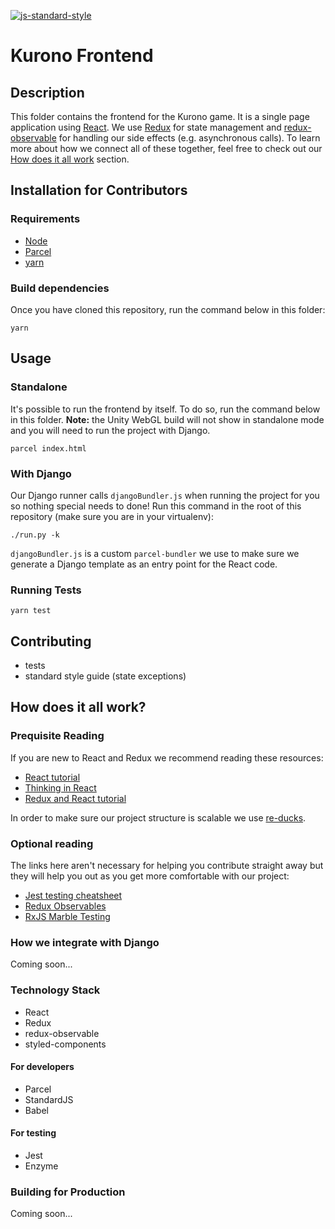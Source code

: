 [![js-standard-style](https://cdn.rawgit.com/standard/standard/master/badge.svg)](https://github.com/standard/standard)



# Kurono Frontend

## Description

This folder contains the frontend for the Kurono game. It is a single page application using [React](https://reactjs.org/). We use [Redux](https://redux.js.org/) for state management and [redux-observable](https://redux-observable.js.org/) for handling our side effects (e.g. asynchronous calls). To learn more about how we connect all of these together, feel free to check out our [How does it all work](#how-does-it-all-work) section.

## Installation for Contributors

### Requirements

- [Node](https://nodejs.org/en/download/)
- [Parcel](https://parceljs.org/)
- [yarn](https://yarnpkg.com/en/)

### Build dependencies

Once you have cloned this repository, run the command below in this folder:

```
yarn
```

## Usage

### Standalone

It's possible to run the frontend by itself. To do so, run the command below in this folder. **Note:** the Unity WebGL build will not show in standalone mode and you will need to run the project with Django.

```
parcel index.html
```

### With Django

Our Django runner calls `djangoBundler.js` when running the project for you so nothing special needs to done! Run this command in the root of this repository (make sure you are in your virtualenv):

```
./run.py -k
```

`djangoBundler.js` is a custom `parcel-bundler` we use to make sure we generate a Django template as an entry point for the React code.

### Running Tests

```
yarn test
```

## Contributing

- tests
- standard style guide (state exceptions)


## How does it all work?

### Prequisite Reading

If you are new to React and Redux we recommend reading these resources:

- [React tutorial](https://reactjs.org/tutorial/tutorial.html)
- [Thinking in React](https://reactjs.org/docs/thinking-in-react.html)
- [Redux and React tutorial](https://www.valentinog.com/blog/react-redux-tutorial-beginners/)

In order to make sure our project structure is scalable we use [re-ducks](https://medium.freecodecamp.org/scaling-your-redux-app-with-ducks-6115955638be).

### Optional reading

The links here aren't necessary for helping you contribute straight away but they will help you out as you get more comfortable with our project:

- [Jest testing cheatsheet](https://devhints.io/jest)
- [Redux Observables](https://redux-observable.js.org/)
- [RxJS Marble Testing](https://github.com/ReactiveX/rxjs/blob/master/doc/writing-marble-tests.md)

### How we integrate with Django

Coming soon...

### Technology Stack

- React
- Redux
- redux-observable
- styled-components

#### For developers

- Parcel
- StandardJS
- Babel

#### For testing

- Jest
- Enzyme

### Building for Production

Coming soon...
